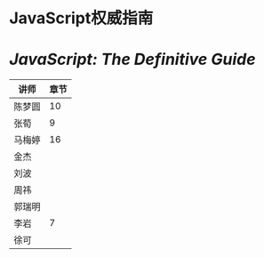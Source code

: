 # JavaScript权威指南
# *JavaScript: The Definitive Guide*

 讲师 | 章节
---|--- 
陈梦圆 | 10
张荀 | 9
马梅婷 | 16
金杰 | 
刘波 | 
周祎 | 
郭瑞明 | 
李岩 | 7
徐可 | 